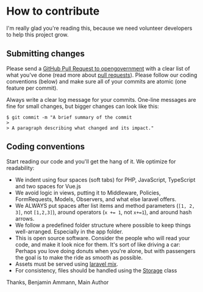 # How to contribute

I'm really glad you're reading this, because we need volunteer developers to help this project grow.

## Submitting changes

Please send a [GitHub Pull Request to opengovernment](https://github.com/ammannbe/cookbook/compare) with a clear list of what you've done (read more about [pull requests](http://help.github.com/pull-requests/)). Please follow our coding conventions (below) and make sure all of your commits are atomic (one feature per commit).

Always write a clear log message for your commits. One-line messages are fine for small changes, but bigger changes can look like this:

    $ git commit -m "A brief summary of the commit
    > 
    > A paragraph describing what changed and its impact."

## Coding conventions

Start reading our code and you'll get the hang of it. We optimize for readability:

  * We indent using four spaces (soft tabs) for PHP, JavaScript, TypeScript and two spaces for Vue.js
  * We avoid logic in views, putting it to Middleware, Policies, FormRequests, Models, Observers, and what else laravel offers.
  * We ALWAYS put spaces after list items and method parameters (`[1, 2, 3]`, not `[1,2,3]`), around operators (`x += 1`, not `x+=1`), and around hash arrows.
  * We follow a predefined folder structure where possible to keep things well-arranged. Especially in the app folder.
  * This is open source software. Consider the people who will read your code, and make it look nice for them. It's sort of like driving a car: Perhaps you love doing donuts when you're alone, but with passengers the goal is to make the ride as smooth as possible.
  * Assets must be served using [laravel mix](https://laravel-mix.com/docs/master/versioning).
  * For consistency, files should be handled using the [Storage](https://laravel.com/docs/master/filesystem) class

Thanks,
Benjamin Ammann, Main Author
